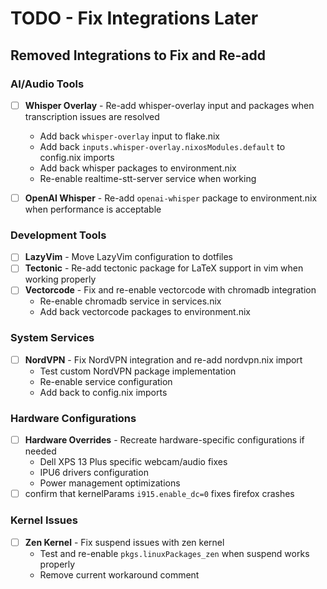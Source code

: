 # TODO - Fix Integrations Later

## Removed Integrations to Fix and Re-add

### AI/Audio Tools

- [ ] **Whisper Overlay** - Re-add whisper-overlay input and packages when
      transcription issues are resolved
  - Add back `whisper-overlay` input to flake.nix
  - Add back `inputs.whisper-overlay.nixosModules.default` to config.nix
    imports
  - Add back whisper packages to environment.nix
  - Re-enable realtime-stt-server service when working

- [ ] **OpenAI Whisper** - Re-add `openai-whisper` package to environment.nix
      when performance is acceptable

### Development Tools

- [ ] **LazyVim** - Move LazyVim configuration to dotfiles
- [ ] **Tectonic** - Re-add tectonic package for LaTeX support in vim when
      working properly
- [ ] **Vectorcode** - Fix and re-enable vectorcode with chromadb integration
  - Re-enable chromadb service in services.nix
  - Add back vectorcode packages to environment.nix

### System Services

- [ ] **NordVPN** - Fix NordVPN integration and re-add nordvpn.nix import
  - Test custom NordVPN package implementation
  - Re-enable service configuration
  - Add back to config.nix imports

### Hardware Configurations

- [ ] **Hardware Overrides** - Recreate hardware-specific configurations if needed
  - Dell XPS 13 Plus specific webcam/audio fixes
  - IPU6 drivers configuration
  - Power management optimizations
- [ ] confirm that kernelParams `i915.enable_dc=0` fixes firefox crashes

### Kernel Issues

- [ ] **Zen Kernel** - Fix suspend issues with zen kernel
  - Test and re-enable `pkgs.linuxPackages_zen` when suspend works properly
  - Remove current workaround comment
